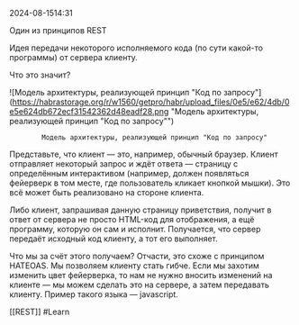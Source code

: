  2024-08-1514:31

Один из принципов REST

Идея передачи некоторого исполняемого кода (по сути какой-то программы) от сервера клиенту.

Что это значит?

![Модель архитектуры, реализующей принцип "Код по запросу"](https://habrastorage.org/r/w1560/getpro/habr/upload_files/0e5/e62/4db/0e5e624db672ecf31542362d48eadf28.png "Модель архитектуры, реализующей принцип "Код по запросу"")

			Модель архитектуры, реализующей принцип "Код по запросу"

Представьте, что клиент — это, например, обычный браузер. Клиент отправляет некоторый запрос и ждёт ответа — страницу с определённым интерактивом (например, должен появляться фейерверк в том месте, где пользователь кликает кнопкой мышки). Это всё может быть реализовано на стороне клиента.

Либо клиент, запрашивая данную страницу приветствия, получит в ответ от сервера не просто HTML-код для отображения, а ещё программу, которую он сам и исполнит. Получается, что сервер передаёт исходный код клиенту, а тот его выполняет.

Что мы за счёт этого получаем? Отчасти, это схоже с принципом HATEOAS. Мы позволяем клиенту стать гибче. Если мы захотим изменить цвет фейерверка, то нам не нужно вносить изменений на клиенте — мы можем сделать это на сервере, а затем передавать клиенту. Пример такого языка — javascript.

[[REST]]
#Learn